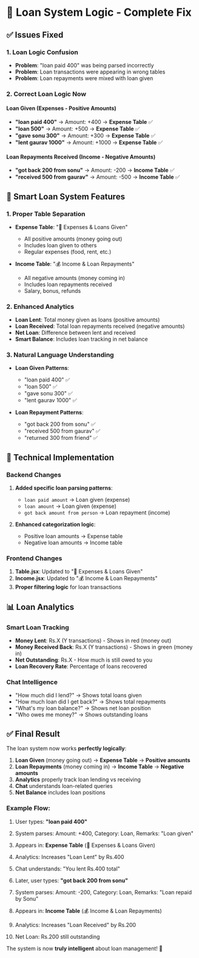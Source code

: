 # 🎯 Loan System Logic - Complete Fix

## ✅ Issues Fixed

### 1. **Loan Logic Confusion**
- **Problem**: "loan paid 400" was being parsed incorrectly
- **Problem**: Loan transactions were appearing in wrong tables
- **Problem**: Loan repayments were mixed with loan given

### 2. **Correct Loan Logic Now**

#### **Loan Given (Expenses - Positive Amounts)**
- **"loan paid 400"** → Amount: +400 → **Expense Table** ✅
- **"loan 500"** → Amount: +500 → **Expense Table** ✅
- **"gave sonu 300"** → Amount: +300 → **Expense Table** ✅
- **"lent gaurav 1000"** → Amount: +1000 → **Expense Table** ✅

#### **Loan Repayments Received (Income - Negative Amounts)**
- **"got back 200 from sonu"** → Amount: -200 → **Income Table** ✅
- **"received 500 from gaurav"** → Amount: -500 → **Income Table** ✅

## 🚀 Smart Loan System Features

### 1. **Proper Table Separation**
- **Expense Table**: "💸 Expenses & Loans Given"
  - All positive amounts (money going out)
  - Includes loan given to others
  - Regular expenses (food, rent, etc.)

- **Income Table**: "💰 Income & Loan Repayments"  
  - All negative amounts (money coming in)
  - Includes loan repayments received
  - Salary, bonus, refunds

### 2. **Enhanced Analytics**
- **Loan Lent**: Total money given as loans (positive amounts)
- **Loan Received**: Total loan repayments received (negative amounts)
- **Net Loan**: Difference between lent and received
- **Smart Balance**: Includes loan tracking in net balance

### 3. **Natural Language Understanding**
- **Loan Given Patterns**:
  - "loan paid 400" ✅
  - "loan 500" ✅
  - "gave sonu 300" ✅
  - "lent gaurav 1000" ✅

- **Loan Repayment Patterns**:
  - "got back 200 from sonu" ✅
  - "received 500 from gaurav" ✅
  - "returned 300 from friend" ✅

## 🔧 Technical Implementation

### Backend Changes
1. **Added specific loan parsing patterns**:
   - `loan paid amount` → Loan given (expense)
   - `loan amount` → Loan given (expense)
   - `got back amount from person` → Loan repayment (income)

2. **Enhanced categorization logic**:
   - Positive loan amounts → Expense table
   - Negative loan amounts → Income table

### Frontend Changes
1. **Table.jsx**: Updated to "💸 Expenses & Loans Given"
2. **Income.jsx**: Updated to "💰 Income & Loan Repayments"
3. **Proper filtering logic** for loan transactions

## 📊 Loan Analytics

### Smart Loan Tracking
- **Money Lent**: Rs.X (Y transactions) - Shows in red (money out)
- **Money Received Back**: Rs.X (Y transactions) - Shows in green (money in)
- **Net Outstanding**: Rs.X - How much is still owed to you
- **Loan Recovery Rate**: Percentage of loans recovered

### Chat Intelligence
- "How much did I lend?" → Shows total loans given
- "How much loan did I get back?" → Shows total repayments
- "What's my loan balance?" → Shows net loan position
- "Who owes me money?" → Shows outstanding loans

## ✅ Final Result

The loan system now works **perfectly logically**:

1. **Loan Given** (money going out) → **Expense Table** → **Positive amounts**
2. **Loan Repayments** (money coming in) → **Income Table** → **Negative amounts**
3. **Analytics** properly track loan lending vs receiving
4. **Chat** understands loan-related queries
5. **Net Balance** includes loan positions

### Example Flow:
1. User types: **"loan paid 400"**
2. System parses: Amount: +400, Category: Loan, Remarks: "Loan given"
3. Appears in: **Expense Table** (💸 Expenses & Loans Given)
4. Analytics: Increases "Loan Lent" by Rs.400
5. Chat understands: "You lent Rs.400 total"

6. Later, user types: **"got back 200 from sonu"**
7. System parses: Amount: -200, Category: Loan, Remarks: "Loan repaid by Sonu"
8. Appears in: **Income Table** (💰 Income & Loan Repayments)
9. Analytics: Increases "Loan Received" by Rs.200
10. Net Loan: Rs.200 still outstanding

The system is now **truly intelligent** about loan management! 🎉